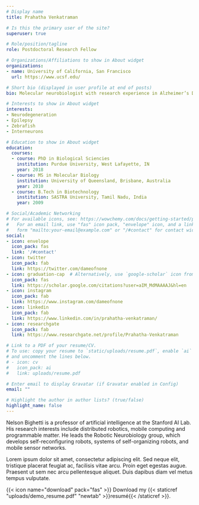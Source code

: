 ```yaml
---
# Display name
title: Prahatha Venkatraman

# Is this the primary user of the site?
superuser: true

# Role/position/tagline
role: Postdoctoral Research Fellow

# Organizations/Affiliations to show in About widget
organizations:
- name: University of California, San Francisco
  url: https://www.ucsf.edu/

# Short bio (displayed in user profile at end of posts)
bio: Molecular neurobiologist with research experience in Alzheimer’s Disease, Retinal Degeneration and Mechanobiology.  

# Interests to show in About widget
interests:
- Neurodegeneration
- Epilepsy
- Zebrafish
- Interneurons 

# Education to show in About widget
education:
  courses:
  - course: PhD in Biological Sciencies
    institution: Purdue University, West Lafayette, IN
    year: 2018
  - course: MS in Molecular Biology
    institution: University of Queensland, Brisbane, Australia
    year: 2010
  - course: B.Tech in Biotechnology
    institution: SASTRA University, Tamil Nadu, India
    year: 2009

# Social/Academic Networking
# For available icons, see: https://wowchemy.com/docs/getting-started/page-builder/#icons
#   For an email link, use "fas" icon pack, "envelope" icon, and a link in the
#   form "mailto:your-email@example.com" or "/#contact" for contact widget.
social:
- icon: envelope
  icon_pack: fas
  link: '/#contact'
- icon: twitter
  icon_pack: fab
  link: https://twitter.com/dameofnone
- icon: graduation-cap  # Alternatively, use `google-scholar` icon from `ai` icon pack
  icon_pack: fas
  link: https://scholar.google.com/citations?user=aIM_MdMAAAAJ&hl=en
- icon: instagram
  icon_pack: fab
  link: https://www.instagram.com/dameofnone
- icon: linkedin
  icon_pack: fab
  link: https://www.linkedin.com/in/prahatha-venkatraman/
- icon: researchgate
  icon_pack: fab
  link: https://www.researchgate.net/profile/Prahatha-Venkatraman

# Link to a PDF of your resume/CV.
# To use: copy your resume to `static/uploads/resume.pdf`, enable `ai` icons in `params.toml`, 
# and uncomment the lines below.
# - icon: cv
#   icon_pack: ai
#   link: uploads/resume.pdf

# Enter email to display Gravatar (if Gravatar enabled in Config)
email: ""

# Highlight the author in author lists? (true/false)
highlight_name: false
---
```


Nelson Bighetti is a professor of artificial intelligence at the Stanford AI Lab. His research interests include distributed robotics, mobile computing and programmable matter. He leads the Robotic Neurobiology group, which develops self-reconfiguring robots, systems of self-organizing robots, and mobile sensor networks.

Lorem ipsum dolor sit amet, consectetur adipiscing elit. Sed neque elit, tristique placerat feugiat ac, facilisis vitae arcu. Proin eget egestas augue. Praesent ut sem nec arcu pellentesque aliquet. Duis dapibus diam vel metus tempus vulputate.

{{< icon name="download" pack="fas" >}} Download my {{< staticref "uploads/demo_resume.pdf" "newtab" >}}resumé{{< /staticref >}}.
